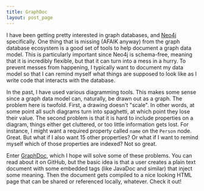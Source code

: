 ```yaml
---
title: GraphDoc
layout: post_page
---
```

I have been getting pretty interested in graph databases, and
[Neo4j](http://neo4j.org) specifically. One thing that is missing (AFAIK anyway)
from the graph database ecosystem is a good set of tools to help document a
graph data model. This is particularly important since Neo4j is schema-free,
meaning that it is incredibly flexible, but that it can turn into a mess in a
hurry. To prevent messes from happening, I typically want to document my data
model so that I can remind myself what things are supposed to look like as I
write code that interacts with the database.

In the past, I have used various diagramming tools. This makes some sense since
a graph data model can, naturally, be drawn out as a graph. The problem here is
twofold. First, a drawing doesn't "scale". In other words, at some point all
such diagrams turn into spaghetti, at which point they lose their value. The
second problem is that it is hard to include properties on a diagram, things
either get cluttered, or too little information gets lost. For instance, I might
want a required property called `name` on the `Person` node. Great. But what if
I also want 15 other properties? Or what if I want to remind myself which of
those properties are indexed? Not so great.

Enter [GraphDoc](https://github.com/glesica/graphdoc), which I hope will solve
some of these problems. You can read about it on GitHub, but the basic idea is
that a user creates a plain text document with some embedded tags (like JavaDoc
and similar) that inject some meaning. Then the document gets compiled to a nice
looking HTML page that can be shared or referenced locally, whatever. Check it
out!
